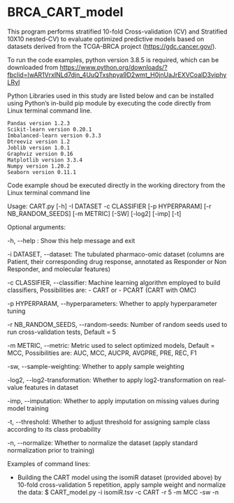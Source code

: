 # BRCA_CART_model
This program performs stratified 10-fold Cross-validation (CV) and Stratified 10X10 nested-CV) to evaluate optimized predictive models based on datasets derived from the TCGA-BRCA project (https://gdc.cancer.gov/).

To run the code examples, python version 3.8.5 is required, which can be downloaded from https://www.python.org/downloads/?fbclid=IwAR1VrxINLd7djn_4UuQTxshpya9D2wmt_H0jnUaJrEXVCoalD3viphyLRyI

Python Libraries used in this study are listed below and can be installed using Python’s in-build pip module by executing the code directly from Linux terminal command line.

    Pandas version 1.2.3
    Scikit-learn version 0.20.1
    Imbalanced-learn version 0.3.3
    Dtreeviz version 1.2
    Joblib version 1.0.1
    Graphviz version 0.16
    Matplotlib version 3.3.4
    Numpy version 1.20.2
    Seaborn version 0.11.1

Code example shoud be executed directly in the working directory from the Linux terminal command line

Usage: CART.py [-h] -I DATASET -c CLASSIFIER [-p HYPERPARAM] [-r NB_RANDOM_SEEDS] [-m METRIC] [-SW] [-log2] [-imp] [-t]

Optional arguments:

-h,  --help : Show this help message and exit

-i DATASET,  --dataset: The tubulated pharmaco-omic dataset (columns are Patient, their corresponding drug response, annotated as Responder or Non Responder, and molecular features)

-c CLASSIFIER, --classifier:  Machine learning algorithm employed to build classifiers, Possibilities are: - CART or - PCART (CART with OMC)

-p HYPERPARAM, --hyperparameters: Whether to apply hyperparameter tuning

-r NB_RANDOM_SEEDS, --random-seeds: Number of random seeds used to run cross-validation tests, Default = 5

-m METRIC, --metric:  Metric used to select optimized models, Default = MCC, Possibilities are: AUC, MCC, AUCPR, AVGPRE, PRE, REC, F1

-sw, --sample-weighting:  Whether to apply sample weighting

-log2, --log2-transformation: Whether to apply log2-transformation on real-value features in dataset

-imp, --imputation: Whether to apply imputation on missing values during model training

-t, --threshold:  Whether to adjust threshold for assigning sample class according to its class probability

-n, --normalize:  Whether to normalize the dataset (apply standard normalization prior to training)

Examples of command lines:
- Building the CART model using the isomiR dataset (provided above) by 10-fold cross-validation 5 repetition, apply sample weight and normalize the data: 
$ CART_model.py -i isomiR.tsv -c CART -r 5 -m MCC -sw -n

 
